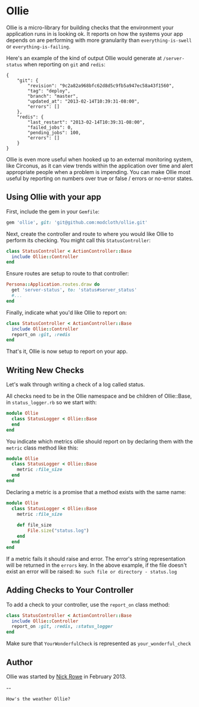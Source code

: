 # Ollie

Ollie is a micro-library for building checks that the environment your application runs in is looking ok.  It reports on how the systems your app depends on are performing with more granularity than `everything-is-swell` or `everything-is-failing`.

Here's an example of the kind of output Ollie would generate at `/server-status` when reporting on `git` and `redis`:

```
{
    "git": {
        "revision": "9c2a82a968bfc62d8d5c9fb5a947ec58a43f1560",
        "tag": "deploy",
        "branch": "master",
        "updated_at": "2013-02-14T10:39:31-08:00",
        "errors": []
    },
    "redis": {
        "last_restart": "2013-02-14T10:39:31-08:00",
        "failed_jobs": 0,
        "pending_jobs": 100,
        "errors": []
    }
}
```

Ollie is even more useful when hooked up to an external monitoring system, like Circonus, as it can view trends within the application over time and alert appropriate people when a problem is impending.  You can make Ollie most useful by reporting on numbers over true or false / errors or no-error states.


## Using Ollie with your app

First, include the gem in your `Gemfile`:

```ruby
gem 'ollie', git: 'git@github.com:modcloth/ollie.git'
```

Next, create the controller and route to where you would like Ollie
to perform its checking.  You might call this `StatusController`:

```ruby
class StatusController < ActionController::Base
  include Ollie::Controller
end
```

Ensure routes are setup to route to that controller:

```ruby
Persona::Application.routes.draw do
  get 'server-status', to: 'status#server_status'
  #...
end
```

Finally, indicate what you'd like Ollie to report on:

```ruby
class StatusController < ActionController::Base
  include Ollie::Controller
  report_on :git, :redis
end
```

That's it, Ollie is now setup to report on your app.

## Writing New Checks

Let's walk through writing a check of a log called status.

All checks need to be in the Ollie namespace and be children of Ollie::Base, in `status_logger.rb` so we start with:

```ruby
module Ollie
  class StatusLogger < Ollie::Base
  end
end
```

You indicate which metrics ollie should report on by declaring them with the `metric` class method like this:

```ruby
module Ollie
  class StatusLogger < Ollie::Base
  	metric :file_size
  end
end
```

Declaring a metric is a promise that a method exists with the same name:

```ruby
module Ollie
  class StatusLogger < Ollie::Base
  	metric :file_size
  	
	def file_size
		File.size("status.log")
	end
  end
end
```

If a metric fails it should raise and error.  The error's string representation will be returned in the `errors` key.  In the above example, if the file doesn't exist an error will be raised: `No such file or directory - status.log`

## Adding Checks to Your Controller

To add a check to your controller, use the `report_on` class method:

```ruby
class StatusController < ActionController::Base
  include Ollie::Controller
  report_on :git, :redis, :status_logger
end
```

Make sure that `YourWonderfulCheck` is represented as `your_wonderful_check`

## Author

Ollie was started by [Nick Rowe](mailto:n.rowe@modcloth.com) in February 2013.

--

`How's the weather Ollie?`
